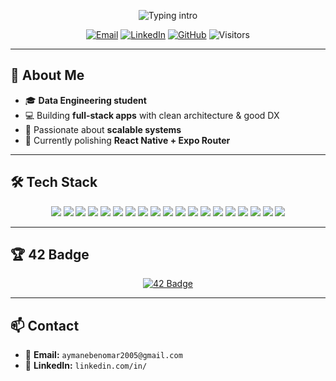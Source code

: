 <!-- Profile Header -->

<p align="center">
  <img src="https://readme-typing-svg.herokuapp.com?font=Fira+Code&size=42&pause=1000&color=22D3EE&center=true&vCenter=true&width=900&lines=AYMANE+BENOMAR;DATA+ENGINEERING+STUDENT;FULL+STACK+DEVELOPER" alt="Typing intro" />
</p>

<p align="center">
  <a href="mailto:aymanebenomar2005@gmail.com"><img alt="Email" src="https://img.shields.io/badge/Email-DC2626?style=for-the-badge&logo=gmail&logoColor=white"></a>
  <a href="https://linkedin.com/in/benomar-aymane-85b91b380" target="_blank"><img alt="LinkedIn" src="https://img.shields.io/badge/LinkedIn-0A66C2?style=for-the-badge&logo=linkedin&logoColor=white"></a>
  <a href="https://github.com/aymanebenomar"><img alt="GitHub" src="https://img.shields.io/badge/GitHub-111111?style=for-the-badge&logo=github&logoColor=white"></a>
  <img alt="Visitors" src="https://komarev.com/ghpvc/?username=aymanebenomar&style=for-the-badge&color=0ea5e9"/>
</p>

---

## 🌟 About Me

* 🎓 **Data Engineering student**
* 💻 Building **full-stack apps** with clean architecture & good DX
* 🚀 Passionate about **scalable systems**
* 🌱 Currently polishing **React Native + Expo Router**

---

## 🛠️ Tech Stack

<p align="center">
  <img src="https://img.shields.io/badge/Python-3776AB?style=for-the-badge&logo=python&logoColor=white" />
  <img src="https://img.shields.io/badge/C-00599C?style=for-the-badge&logo=c&logoColor=white" />
  <img src="https://img.shields.io/badge/PHP-777BB4?style=for-the-badge&logo=php&logoColor=white" />
  <img src="https://img.shields.io/badge/JavaScript-F7DF1E?style=for-the-badge&logo=javascript&logoColor=black" />
  <img src="https://img.shields.io/badge/TypeScript-3178C6?style=for-the-badge&logo=typescript&logoColor=white" />
  <img src="https://img.shields.io/badge/React-61DAFB?style=for-the-badge&logo=react&logoColor=black" />
  <img src="https://img.shields.io/badge/React_Native-61DAFB?style=for-the-badge&logo=react&logoColor=black" />
  <img src="https://img.shields.io/badge/Node.js-339933?style=for-the-badge&logo=node.js&logoColor=white" />
  <img src="https://img.shields.io/badge/Express-000000?style=for-the-badge&logo=express&logoColor=white" />
  <img src="https://img.shields.io/badge/Laravel-FF2D20?style=for-the-badge&logo=laravel&logoColor=white" />
  <img src="https://img.shields.io/badge/HTML-E34F26?style=for-the-badge&logo=html5&logoColor=white" />
  <img src="https://img.shields.io/badge/CSS-1572B6?style=for-the-badge&logo=css3&logoColor=white" />
  <img src="https://img.shields.io/badge/TailwindCSS-06B6D4?style=for-the-badge&logo=tailwind-css&logoColor=white" />
  <img src="https://img.shields.io/badge/MySQL-4479A1?style=for-the-badge&logo=mysql&logoColor=white" />
  <img src="https://img.shields.io/badge/PostgreSQL-336791?style=for-the-badge&logo=postgresql&logoColor=white" />
  <img src="https://img.shields.io/badge/MongoDB-47A248?style=for-the-badge&logo=mongodb&logoColor=white" />
  <img src="https://img.shields.io/badge/Bash-4EAA25?style=for-the-badge&logo=gnu-bash&logoColor=white" />
  <img src="https://img.shields.io/badge/Git-F05032?style=for-the-badge&logo=git&logoColor=white" />
  <img src="https://img.shields.io/badge/GitHub-181717?style=for-the-badge&logo=github&logoColor=white" />
</p>

---

## 🏆 42 Badge

<p align="center">
  <a href="https://badge.mediaplus.ma/greenbinary/aybenoma">
    <img src="https://badge.mediaplus.ma/greenbinary/aybenoma" alt="42 Badge" />
  </a>
</p>

---

## 📫 Contact

* 📧 **Email:** `aymanebenomar2005@gmail.com`
* 💼 **LinkedIn:** `linkedin.com/in/`
